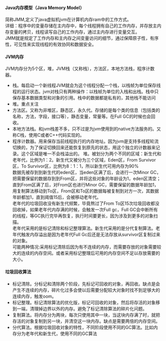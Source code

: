 #### Java内存模型（Java Memory Model）
简称JMM,定义了java虚拟机jvm在计算机内存ram中的工作方式。  
详细：程序中的变量存储在主内存中，每个线程拥有自己的工作内存，并存放主内存变量的拷贝，线程读写自己的工作内存，通过主内存进行变量交互。  
JMM就是规定了工作内存和主内存之间变量访问的细节，通过保障原子性，有序性，可见性来实现线程的有效协同和数据安全。  
#### JVM内存
JVM内存分为5个区，堆，JVM栈（又称栈），方法区，本地方法栈，程序计数器。
- 栈。每启动一个新线程JVM就会为这个线程分配一个栈，以栈帧为单位保存线程的运行状态。jvm对栈只有两种操作：以栈帧为单位的入栈和出栈。栈中只保存基本数据类型和对象的引用。栈中的数据都是私有的，其他栈不能访问
- 堆。重点关注
- 方法区。又称为非堆区，静态区，永久代。存储的是每个类的信息（包括类的名称，方法，字段，接口等），静态变量，常量等。在Full GC的时候也会回收。
- 本地方法栈。和jvm栈差不多，只不过是为jvm使用到的native方法服务的。又称C栈，使用C或者C++代码实现的。
- 程序计数器。用来保存当前线程执行的内存地址。因为jvm是支持多线程轮流切换的，为了保证切换回来还能恢复到原先的状态，用这个独立的计数器来记录。这个区域是唯一不会栈溢出的。
堆。被划分为两个不同的区域：新生代和老年代，比例为1：2。新生代又被分为三个区域，Eden区，From Survivor区，To Survivor区，比例为8：1：1，所以新生代可用内存为90%  
数据先被存到到新生代的eden区，当eden区满了后，会进行一次Minor GC，把需要保留的数据存到到From区，并将这些对象的年龄设为1，eden区清空；直到From区满了后，对From区也进行Minor GC，需要保留的数据年龄加1，用复制算法移动到To区，From区和To区的数据每被复制到对方一次，其数据年龄都加1，直到阈值15后，会被移动老年代。  
老年代的垃圾回收没有新生代频繁，毕竟熬过了From To区15次垃圾回收都没回收掉，如果老年代内存满的时候，会触发一次Full gc，Full GC会中断所有的线程，等GC执行完毕再恢复，执行时间要更长，因为涉及到更多的对象扫描。  
老年代采用的是标记清除和标记整理算法。新生代采用的是分代复制算法。老年代触发内存溢出是因为老年代Full Gc后还是无法存放从survivor区复制过来的对象。  
可能两种情况:采用标记清除后因为有不连续的内存，而需要存放的对象需要较大的连续的内存空间。或者采用标记整理后可用的内存空间不足以存放需要的大小。
#### 垃圾回收算法
- 标记清除。分标记和清除两个阶段，先标记可回收的对象，再回收。缺点是会产生不连续的内存，碎片化过多会使以后需要分配较大对象时找不到足够大的连续内存，触发oom。
- 标记整理。标记清除算法的优化版，标记可回收的对象，然后将存活的对象移到一端，清理掉边界以外的内存。避免了标记清除算法的碎片化问题。
- 复制算法。将内存分为两块，每次只使用其中一块，当这块内存满了时，就把存活的对象复制到另一块，并清空这一块内存。缺点是需要两倍的内存空间。
- 分代算法。根据垃圾回收对象的特性，不同阶段使用不同的GC算法。比如内存分为老年代和新生代，使用不同的GC算法
